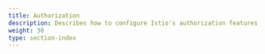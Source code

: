 ```yaml
---
title: Authorization
description: Describes how to configure Istio's authorization features.
weight: 30
type: section-index
---
```

